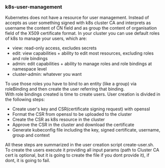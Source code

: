 ### k8s-user-management

Kubernetes does not have a resource for user management. Instead of accepts as user something signed with k8s cluster CA and interprets as username the content of CN field and as group the content of organisation field of the X509 certificate format. 
In your cluster you can use default roles of k8s to manage your users, which are:  
- view: read-only access, excludes secrets
- edit: view capabilities + ability to edit most resources, excluding roles and role bindings
- admin: edit capabilities + ability to manage roles and role bindings at namespace level
- cluster-admin: whatever you want

To use those roles you have to bind to an entity (like a group) via roleBinding and then create the user referring that binding.  
With role bindings created is time to create users. User creation is divided in the following steps:  
- Create user's key and CSR(certificate signing request) with openssl
- Format the CSR from openssl to be uploaded to the cluster
- Create the CSR as k8s resource in the cluster
- Approve the CSR in the cluster and download the certificate
- Generate kubeconfig file including the key, signed certificate, username, group and context

All these steps are summarized in the user creation script create-user.sh.  
To create the users execute it providing all input params (path to Cluster CA cert is optional, but it is going to create the file if you dont provide it), if dont, it is going to fail. 

